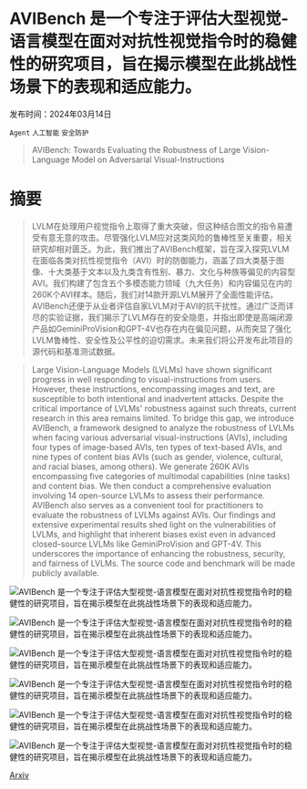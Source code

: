 # AVIBench 是一个专注于评估大型视觉-语言模型在面对对抗性视觉指令时的稳健性的研究项目，旨在揭示模型在此挑战性场景下的表现和适应能力。

发布时间：2024年03月14日

`Agent` `人工智能` `安全防护`

> AVIBench: Towards Evaluating the Robustness of Large Vision-Language Model on Adversarial Visual-Instructions

# 摘要

> LVLM在处理用户视觉指令上取得了重大突破，但这种结合图文的指令易遭受有意无意的攻击。尽管强化LVLM应对这类风险的鲁棒性至关重要，相关研究却相对匮乏。为此，我们推出了AVIBench框架，旨在深入探究LVLM在面临各类对抗性视觉指令（AVI）时的防御能力，涵盖了四大类基于图像、十大类基于文本以及九类含有性别、暴力、文化与种族等偏见的内容型AVI。我们构建了包含五个多模态能力领域（九大任务）和内容偏见在内的260K个AVI样本。随后，我们对14款开源LVLM展开了全面性能评估。AVIBench还便于从业者评估自家LVLM对于AVI的抗干扰性。通过广泛而详尽的实验证据，我们揭示了LVLM存在的安全隐患，并指出即使是高端闭源产品如GeminiProVision和GPT-4V也存在内在偏见问题，从而突显了强化LVLM鲁棒性、安全性及公平性的迫切需求。未来我们将公开发布此项目的源代码和基准测试数据。

> Large Vision-Language Models (LVLMs) have shown significant progress in well responding to visual-instructions from users. However, these instructions, encompassing images and text, are susceptible to both intentional and inadvertent attacks. Despite the critical importance of LVLMs' robustness against such threats, current research in this area remains limited. To bridge this gap, we introduce AVIBench, a framework designed to analyze the robustness of LVLMs when facing various adversarial visual-instructions (AVIs), including four types of image-based AVIs, ten types of text-based AVIs, and nine types of content bias AVIs (such as gender, violence, cultural, and racial biases, among others). We generate 260K AVIs encompassing five categories of multimodal capabilities (nine tasks) and content bias. We then conduct a comprehensive evaluation involving 14 open-source LVLMs to assess their performance. AVIBench also serves as a convenient tool for practitioners to evaluate the robustness of LVLMs against AVIs. Our findings and extensive experimental results shed light on the vulnerabilities of LVLMs, and highlight that inherent biases exist even in advanced closed-source LVLMs like GeminiProVision and GPT-4V. This underscores the importance of enhancing the robustness, security, and fairness of LVLMs. The source code and benchmark will be made publicly available.

![AVIBench 是一个专注于评估大型视觉-语言模型在面对对抗性视觉指令时的稳健性的研究项目，旨在揭示模型在此挑战性场景下的表现和适应能力。](../../../paper_images/2403.09346/x2.png)

![AVIBench 是一个专注于评估大型视觉-语言模型在面对对抗性视觉指令时的稳健性的研究项目，旨在揭示模型在此挑战性场景下的表现和适应能力。](../../../paper_images/2403.09346/x3.png)

![AVIBench 是一个专注于评估大型视觉-语言模型在面对对抗性视觉指令时的稳健性的研究项目，旨在揭示模型在此挑战性场景下的表现和适应能力。](../../../paper_images/2403.09346/x4.png)

![AVIBench 是一个专注于评估大型视觉-语言模型在面对对抗性视觉指令时的稳健性的研究项目，旨在揭示模型在此挑战性场景下的表现和适应能力。](../../../paper_images/2403.09346/x5.png)

![AVIBench 是一个专注于评估大型视觉-语言模型在面对对抗性视觉指令时的稳健性的研究项目，旨在揭示模型在此挑战性场景下的表现和适应能力。](../../../paper_images/2403.09346/x6.png)

![AVIBench 是一个专注于评估大型视觉-语言模型在面对对抗性视觉指令时的稳健性的研究项目，旨在揭示模型在此挑战性场景下的表现和适应能力。](../../../paper_images/2403.09346/x7.png)

[Arxiv](https://arxiv.org/abs/2403.09346)